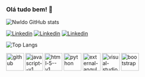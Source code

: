 ### Olá tudo bem! 👋

![Nwldo GitHub stats](https://github-readme-stats.vercel.app/api?username=Nwldo&show_icons=true&theme=merko)

[![Linkedin](https://img.shields.io/badge/LinkedIn-0077B5?style=for-the-badge&logo=linkedin&logoColor=white)](https://www.linkedin.com/in/regenildo-oliveira/)
[![Linkedin](https://img.shields.io/badge/Instagram-E4405F?style=for-the-badge&logo=instagram&logoColor=white)](https://www.instagram.com/nwldo/)
[![Linkedin](https://img.shields.io/badge/Gmail-D14836?style=for-the-badge&logo=gmail&logoColor=white)](https://mail.google.com/mail/u/0/?tab=rm&ogbl#inbox)

![Top Langs](https://github-readme-stats.vercel.app/api/top-langs/?username=Nwldo&hide_progress=true)

<img width="48" height="48" src="https://camo.githubusercontent.com/eb08c856fe88b87ca005a71fa9725b6afd8ba458eb3ffded8657108b824286e9/68747470733a2f2f696d672e69636f6e73382e636f6d2f33642d666c75656e63792f34382f6769746875622e706e67" alt="github" data-canonical-src="https://img.icons8.com/3d-fluency/48/github.png" style="max-width: 100%;">
<img width="48" height="48" src="https://camo.githubusercontent.com/46b23b98f0d136e91266b106cccfab7ad1c3d146672e69ad8997de841659ac55/68747470733a2f2f696d672e69636f6e73382e636f6d2f636f6c6f722f34382f6a6176617363726970742d2d76312e706e67" alt="javascript--v1" data-canonical-src="https://img.icons8.com/color/48/javascript--v1.png" style="max-width: 100%;">
<img width="48" height="48" src="https://camo.githubusercontent.com/d62eddb6d3a6d8322bb823070daecd6a693f38aaf6e82db5500d34ea6da53fa9/68747470733a2f2f696d672e69636f6e73382e636f6d2f636f6c6f722f34382f68746d6c2d352d2d76312e706e67" alt="html-5--v1" data-canonical-src="https://img.icons8.com/color/48/html-5--v1.png" style="max-width: 100%;">
<img width="48" height="48" src="https://camo.githubusercontent.com/1a6a6f7ce6109e21f0fa7fd54eb9d95f14e0315b9106b7247d5bce88a933fa21/68747470733a2f2f696d672e69636f6e73382e636f6d2f636f6c6f722f34382f707974686f6e2e706e67" alt="python" data-canonical-src="https://img.icons8.com/color/48/python.png" style="max-width: 100%;">
<img width="48" height="48" src="https://img.icons8.com/external-tal-revivo-color-tal-revivo/48/external-angular-a-typescript-based-open-source-web-application-framework-logo-color-tal-revivo.png" alt="external-angular-a-typescript-based-open-source-web-application-framework-logo-color-tal-revivo"/>
<img width="48" height="48" src="https://img.icons8.com/fluency/48/visual-studio-code-2019.png" alt="visual-studio-code-2019"/>
<img width="48" height="48" src="https://camo.githubusercontent.com/537f0c586f4c6d0549c05409db97bb8b4001f15c33cd86ec9d63bc147d3fae2b/68747470733a2f2f696d672e69636f6e73382e636f6d2f636f6c6f722d676c6173732f34382f626f6f7473747261702e706e67" alt="bootstrap" data-canonical-src="https://img.icons8.com/color-glass/48/bootstrap.png" style="max-width: 100%;">
